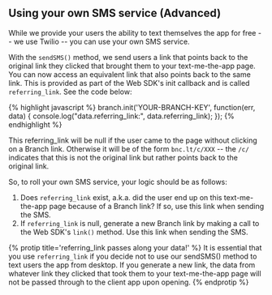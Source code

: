 
## Using your own SMS service (Advanced)

While we provide your users the ability to text themselves the app for free -- we use Twilio -- you can use your own SMS service. 

With the `sendSMS()` method, we send users a link that points back to the original link they clicked that brought them to your text-me-the-app page. You can now access an equivalent link that also points back to the same link. This is provided as part of the Web SDK's init callback and is called `referring_link`. See the code below:

{% highlight javascript %}
branch.init('YOUR-BRANCH-KEY', function(err, data) {
	console.log("data.referring_link:", data.referring_link);
});
{% endhighlight %}

This referring_link will be null if the user came to the page without clicking on a Branch link. Otherwise it will be of the form `bnc.lt/c/XXX` -- the `/c/` indicates that this is not the original link but rather points back to the original link.

So, to roll your own SMS service, your logic should be as follows:

1. Does `referring_link` exist, a.k.a. did the user end up on this text-me-the-app page because of a Branch link? If so, use this link when sending the SMS.
2. If `referring_link` is null, generate a new Branch link by making a call to the Web SDK's `link()` method. Use this link when sending the SMS.

{% protip title='referring_link passes along your data!' %}
It is essential that you use `referring_link` if you decide not to use our sendSMS() method to text users the app from desktop. If you generate a new link, the data from whatever link they clicked that took them to your text-me-the-app page will not be passed through to the client app upon opening.
{% endprotip %}
